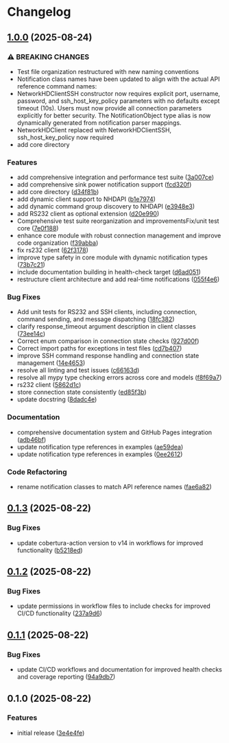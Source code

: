 # Changelog

## [1.0.0](https://github.com/Matt-Hadley/wyrestorm-networkhd-py/compare/v0.1.3...v1.0.0) (2025-08-24)


### ⚠ BREAKING CHANGES

* Test file organization restructured with new naming conventions
* Notification class names have been updated to align with the actual API reference command names:
* NetworkHDClientSSH constructor now requires explicit port, username, password, and ssh_host_key_policy parameters with no defaults except timeout (10s). Users must now provide all connection parameters explicitly for better security. The NotificationObject type alias is now dynamically generated from notification parser mappings.
* NetworkHDClient replaced with NetworkHDClientSSH, ssh_host_key_policy now required
* add core directory

### Features

* add comprehensive integration and performance test suite ([3a007ce](https://github.com/Matt-Hadley/wyrestorm-networkhd-py/commit/3a007ce402295d6a94adf5c116021bab537b1473))
* add comprehensive sink power notification support ([fcd320f](https://github.com/Matt-Hadley/wyrestorm-networkhd-py/commit/fcd320f525e9476b67c987f3bb3b5f5f46354e07))
* add core directory ([d34f81b](https://github.com/Matt-Hadley/wyrestorm-networkhd-py/commit/d34f81b724970bb52e13af4fffc56b3b3ac18a21))
* add dynamic client support to NHDAPI ([b1e7974](https://github.com/Matt-Hadley/wyrestorm-networkhd-py/commit/b1e797411c36b22832cddfe3674ff85d9925d9a4))
* add dynamic command group discovery to NHDAPI ([e3948e3](https://github.com/Matt-Hadley/wyrestorm-networkhd-py/commit/e3948e3b006824485618465fc629b73dd3491242))
* add RS232 client as optional extension ([d20e990](https://github.com/Matt-Hadley/wyrestorm-networkhd-py/commit/d20e99080b032afa82d2c25fda4ecd409fd51170))
* Comprehensive test suite reorganization and improvementsFix/unit test core ([7e0f188](https://github.com/Matt-Hadley/wyrestorm-networkhd-py/commit/7e0f18887b232393441ff10c66bc3c1ab695f9e4))
* enhance core module with robust connection management and improve code organization ([f39abba](https://github.com/Matt-Hadley/wyrestorm-networkhd-py/commit/f39abbadfb7fbfb62be569d2359a8ce6a3b25f44))
* fix rs232 client ([62f3178](https://github.com/Matt-Hadley/wyrestorm-networkhd-py/commit/62f3178ccdd7a00f019939824386cf556d883684))
* improve type safety in core module with dynamic notification types ([73b7c21](https://github.com/Matt-Hadley/wyrestorm-networkhd-py/commit/73b7c21420f91cee1fb15e0c31fd36c4f74cab12))
* include documentation building in health-check target ([d6ad051](https://github.com/Matt-Hadley/wyrestorm-networkhd-py/commit/d6ad051c614e7cf70a902339b3ae7913e3a91811))
* restructure client architecture and add real-time notifications ([055f4e6](https://github.com/Matt-Hadley/wyrestorm-networkhd-py/commit/055f4e63246227d3d0bb238d11bed66dc9071208))


### Bug Fixes

* Add unit tests for RS232 and SSH clients, including connection, command sending, and message dispatching ([18fc382](https://github.com/Matt-Hadley/wyrestorm-networkhd-py/commit/18fc3823082f63d7f92d6d5f116dfdca0ee96152))
* clarify response_timeout argument description in client classes ([73ee14c](https://github.com/Matt-Hadley/wyrestorm-networkhd-py/commit/73ee14cc642c4818da96fdf6db72caaad3f2db66))
* Correct enum comparison in connection state checks ([927d00f](https://github.com/Matt-Hadley/wyrestorm-networkhd-py/commit/927d00fbe674a4883fc6d84039e154fbeaf7585d))
* Correct import paths for exceptions in test files ([cd7b407](https://github.com/Matt-Hadley/wyrestorm-networkhd-py/commit/cd7b407fea03b7dbf1b41b9e612117ddbfb71f7a))
* improve SSH command response handling and connection state management ([14e4653](https://github.com/Matt-Hadley/wyrestorm-networkhd-py/commit/14e4653b0291509a3de60ab2cb2f147c8f09c02e))
* resolve all linting and test issues ([c66163d](https://github.com/Matt-Hadley/wyrestorm-networkhd-py/commit/c66163d43d158e075cfbe5a082e11a67276d6f7a))
* resolve all mypy type checking errors across core and models ([f8f69a7](https://github.com/Matt-Hadley/wyrestorm-networkhd-py/commit/f8f69a74a23fb6be10586db4d6218ea86611b4a1))
* rs232 client ([5862d1c](https://github.com/Matt-Hadley/wyrestorm-networkhd-py/commit/5862d1c0435c88d9c75ac54d7726eb2cffe9ca13))
* store connection state consistently ([ed85f3b](https://github.com/Matt-Hadley/wyrestorm-networkhd-py/commit/ed85f3bcb22753bd0ac7a7e2fe77c4f2d85495a5))
* update docstring ([8dadc4e](https://github.com/Matt-Hadley/wyrestorm-networkhd-py/commit/8dadc4ead4445200106290aa8b8843055668cab8))


### Documentation

* comprehensive documentation system and GitHub Pages integration ([adb46bf](https://github.com/Matt-Hadley/wyrestorm-networkhd-py/commit/adb46bf774ecb0927ac5d4858d04a4c9d9dc647b))
* update notification type references in examples ([ae59dea](https://github.com/Matt-Hadley/wyrestorm-networkhd-py/commit/ae59dead9ed6f5756c6a4c9264b410525280b632))
* update notification type references in examples ([0ee2612](https://github.com/Matt-Hadley/wyrestorm-networkhd-py/commit/0ee2612bd8c8e610f696083bae73f77e1988d2aa))


### Code Refactoring

* rename notification classes to match API reference names ([fae6a82](https://github.com/Matt-Hadley/wyrestorm-networkhd-py/commit/fae6a829ebac7711301aee84174cd42e255d73e7))

## [0.1.3](https://github.com/Matt-Hadley/wyrestorm-networkhd-py/compare/v0.1.2...v0.1.3) (2025-08-22)


### Bug Fixes

* update cobertura-action version to v14 in workflows for improved functionality ([b5218ed](https://github.com/Matt-Hadley/wyrestorm-networkhd-py/commit/b5218ed86cea9bf7c6990fcb9704b61a9f219864))

## [0.1.2](https://github.com/Matt-Hadley/wyrestorm-networkhd-py/compare/v0.1.1...v0.1.2) (2025-08-22)


### Bug Fixes

* update permissions in workflow files to include checks for improved CI/CD functionality ([237a9d6](https://github.com/Matt-Hadley/wyrestorm-networkhd-py/commit/237a9d6881c5745bbbe88b9251d6a66b64c3dbdf))

## [0.1.1](https://github.com/Matt-Hadley/wyrestorm-networkhd-py/compare/v0.1.0...v0.1.1) (2025-08-22)

### Bug Fixes

- update CI/CD workflows and documentation for improved health checks and coverage reporting
  ([94a9db7](https://github.com/Matt-Hadley/wyrestorm-networkhd-py/commit/94a9db7a442a052687c3c5b6a1bdf9151e0c8663))

## 0.1.0 (2025-08-22)

### Features

- initial release
  ([3e4e4fe](https://github.com/Matt-Hadley/wyrestorm-networkhd-py/commit/3e4e4fee67b32e0c1336924505fe8b5dc5999fce))
